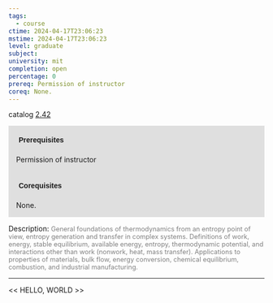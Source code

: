 ```yaml
---
tags:
  - course
ctime: 2024-04-17T23:06:23
mstime: 2024-04-17T23:06:23
level: graduate
subject: 
university: mit
completion: open
percentage: 0
prereq: Permission of instructor
coreq: None.
---
```


catalog [2.42](http://student.mit.edu/catalog/m2b.html#2.42)

<span style="display: block; padding: 15px; background-color: rgb(100, 100, 100, 0.2);"><font id="m_prereq1881_0" style="display: block; font-family: Arial, sans-serif; font-weight: bold; padding: 5px">Prerequisites</font><br><span id="prereq1881_0">Permission of instructor</span></span>
<span style="display: block; padding: 15px; background-color: rgb(100, 100, 100, 0.2);"><font id="m_coreq1881_0" style="display: block; font-family: Arial, sans-serif; font-weight: bold; padding: 5px">Corequisites</font><br><span id="coreq1881_0">None.</span></span>

<font style="">Description:</font>
<font style="color: grey; font-size: 0.8rem;">General foundations of thermodynamics from an entropy point of view, entropy generation and transfer in complex systems. Definitions of work, energy, stable equilibrium, available energy, entropy, thermodynamic potential, and interactions other than work (nonwork, heat, mass transfer). Applications to properties of materials, bulk flow, energy conversion, chemical equilibrium, combustion, and industrial manufacturing.</font>



---

<< HELLO, WORLD >>
